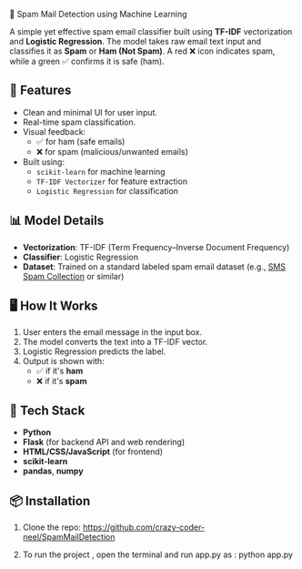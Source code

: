 📧 Spam Mail Detection using Machine Learning

A simple yet effective spam email classifier built using **TF-IDF** vectorization and **Logistic Regression**. The model takes raw email text input and classifies it as **Spam** or **Ham (Not Spam)**. A red ❌ icon indicates spam, while a green ✅ confirms it is safe (ham).

## 🚀 Features

- Clean and minimal UI for user input.
- Real-time spam classification.
- Visual feedback:
  - ✅ for ham (safe emails)
  - ❌ for spam (malicious/unwanted emails)
- Built using:
  - `scikit-learn` for machine learning
  - `TF-IDF Vectorizer` for feature extraction
  - `Logistic Regression` for classification

## 📊 Model Details

- **Vectorization**: TF-IDF (Term Frequency–Inverse Document Frequency)
- **Classifier**: Logistic Regression
- **Dataset**: Trained on a standard labeled spam email dataset (e.g., [SMS Spam Collection](https://www.kaggle.com/datasets/uciml/sms-spam-collection-dataset) or similar)

## 🖥️ How It Works

1. User enters the email message in the input box.
2. The model converts the text into a TF-IDF vector.
3. Logistic Regression predicts the label.
4. Output is shown with:
   - ✅ if it's **ham**
   - ❌ if it's **spam**

## 🧠 Tech Stack

- **Python**
- **Flask** (for backend API and web rendering)
- **HTML/CSS/JavaScript** (for frontend)
- **scikit-learn**
- **pandas**, **numpy**

## 📦 Installation

1. Clone the repo:
   https://github.com/crazy-coder-neel/SpamMailDetection

2. To run the project , open the terminal and run app.py as :
   python app.py
